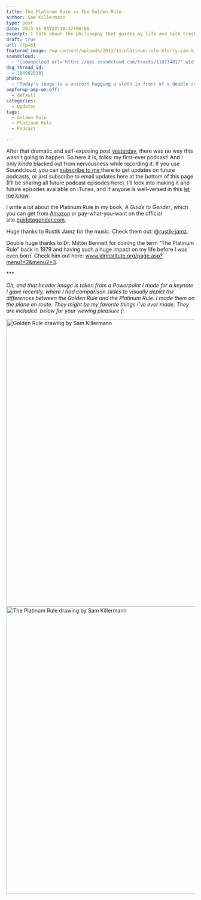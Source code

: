 ```yaml
---
title: The Platinum Rule vs The Golden Rule
author: Sam Killermann
type: post
date: 2013-11-05T22:18:37+00:00
excerpt: I talk about the philosophy that guides my life and talk trash about the one that is likely guiding yours, whether you realize it or not.
draft: true
url: /?p=61
featured_image: /wp-content/uploads/2013/11/platinum-rule-blurry-sam-killermann.jpg
soundcloud:
  - '[soundcloud url="https://api.soundcloud.com/tracks/118734817" width="100%" height="166" iframe="true" /]'
dsq_thread_id:
  - 1949020391
photo:
  - "Today's image is a unicorn hugging a sloth in front of a double rainbow. You're welcome."
ampforwp-amp-on-off:
  - default
categories:
  - Updates
tags:
  - Golden Rule
  - Platinum Rule
  - Podcast

---
```

After that dramatic and self-exposing post <a title="Hiding Behind a Keyboard: The Terror of the Unknown" href="//hiding-behind-a-keyboard/" target="_blank" rel="noopener">yesterday</a>, there was no way this wasn&#8217;t going to happen. So here it is, folks: my first-ever podcast! And I only _kinda_ blacked out from nervousness while recording it. If you use Soundcloud, you can <a title="Sam Killermann on Soundcloud" href="http://soundcloud.com/killermann" target="_blank" rel="noopener">subscribe to me </a>there to get updates on future podcasts, or just subscribe to email updates here at the bottom of this page (I&#8217;ll be sharing all future podcast episodes here). I&#8217;ll look into making it and future episodes available on iTunes, and if anyone is well-versed in this [let me know][1].

I write a lot about the Platinum Rule in my book, _A Guide to Gender_, which you can get from <a title="Amazon!" href="amazon.com/The-Social-Justice-Advocates-Handbook/dp/0989760200/" target="_blank" rel="noopener">Amazon</a> or pay-what-you-want on the official site <a href="http://guidetogender.com/" target="_blank" rel="nofollow noopener">guidetogender.com</a>.

Huge thanks to Rustik Jamz for the music. Check them out: @[rustik-jamz][2].

Double huge thanks to Dr. Milton Bennett for coining the term &#8220;The Platinum Rule&#8221; back in 1979 and having such a huge impact on my life before I was even born. Check him out here: <a href="http://www.idrinstitute.org/page.asp?menu1=2&menu2=3" target="_blank" rel="nofollow noopener">www.idrinstitute.org/page.asp?menu1=2&menu2=3</a>.

\***

_Oh, and that header image is taken from a Powerpoint I made for a keynote I gave recently, where I had comparison slides to visually depict the differences between the Golden Rule and the Platinum Rule. I made them on the plane en route. They might be my favorite things I&#8217;ve ever made. They are included  below for your viewing pleasure (:_

[<img class="alignnone size-full wp-image-66 lazy-load" data-src="//wp-content/uploads/2013/11/golden-rule-by-sam-killermann.jpg" alt="Golden Rule drawing by Sam Killermann" width="1024" height="768" srcset="/wp-content/uploads/2013/11/golden-rule-by-sam-killermann.jpg 1024w, /wp-content/uploads/2013/11/golden-rule-by-sam-killermann-300x225.jpg 300w, /wp-content/uploads/2013/11/golden-rule-by-sam-killermann-768x576.jpg 768w" sizes="(max-width: 1024px) 100vw, 1024px" />][3] [<img class="alignnone size-full wp-image-67 lazy-load" data-src="//wp-content/uploads/2013/11/platinum-rule-by-sam-killermann.jpg" alt="The Platinum Rule drawing by Sam Killermann" width="1024" height="768" srcset="/wp-content/uploads/2013/11/platinum-rule-by-sam-killermann.jpg 1024w, /wp-content/uploads/2013/11/platinum-rule-by-sam-killermann-300x225.jpg 300w, /wp-content/uploads/2013/11/platinum-rule-by-sam-killermann-768x576.jpg 768w" sizes="(max-width: 1024px) 100vw, 1024px" />][4]

 [1]: //contact/ "Contact"
 [2]: https://soundcloud.com/rustik-jamz
 [3]: //wp-content/uploads/2013/11/golden-rule-by-sam-killermann.jpg
 [4]: //wp-content/uploads/2013/11/platinum-rule-by-sam-killermann.jpg